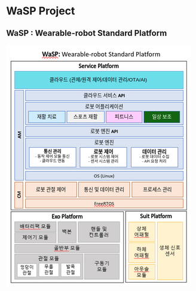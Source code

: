 # WaSP Project

## WaSP : Wearable-robot Standard Platform



![](<.gitbook/assets/Screenshot from 2022-07-07 21-27-12.png>)
